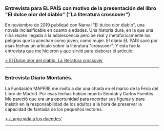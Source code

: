 ### Entrevista para EL PAÍS con motivo de la presentación del libro "El dulce olor del diablo" ("La literatura crossover")


En noviembre de 2019 publiqué con Narval "El dulce olor diablo", una novela  inclasificable en cuanto a edades. Una historia dura, en la que una niña recién llegada a la adolescencia percibe real y metafóricamente los peligros que la acechan como joven, como mujer. El  diario EL PAÍS sacó por esas fechas un artículo sobre la literatura "crossover". Y esta fue la entrevista que me hicieron y que sirvió para elaborar el artículo:

[> El Dulce olor del diablo. La literatura crossover](/conferencias/dodd_entrevista)

* * *

### Entrevista Diario Montañés.



La Fundación MAPFRE me invitó a dar una charla en el marco de la Feria del
Libro de Madrid. Por esas fechas habían muerto Sendak y Carlos Fuentes. Me
pareció que era una oportunidad para recordar sus figuras y para insistir en
la responsabilidad de los adultos a la hora de preservar la capacidad de
fantasía de los pequeños lectores.

[> ¡Larga vida a los duendes’](/conferencias/diariomontanés)

---


